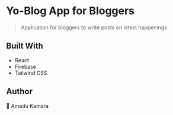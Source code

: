 # Yo-Blog App for Bloggers

> Application for bloggers to write posts on latest happenings

## Built With

- React
- Firebase
- Tailwind CSS

## Author
👤 Amadu Kamara
